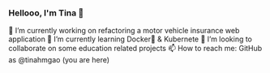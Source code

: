 ### Hellooo, I'm Tina 👋

<!--
**tinahmgao/tinahmgao** is a ✨ _special_ ✨ repository because its `README.md` (this file) appears on your GitHub profile.

Here are some ideas to get you started:

- 🔭 I’m currently working on ...
- 🌱 I’m currently learning ...
- 👯 I’m looking to collaborate on ...
- 🤔 I’m looking for help with ...
- 💬 Ask me about ...
- 📫 How to reach me: ...
- 😄 Pronouns: ...
- ⚡ Fun fact: ...
-->

:dart: I’m currently working on refactoring a motor vehicle insurance web application
🌱 I’m currently learning Docker:dolphin: & Kubernete
👯 I’m looking to collaborate on some education related projects
📫 How to reach me: GitHub as @tinahmgao (you are here)
